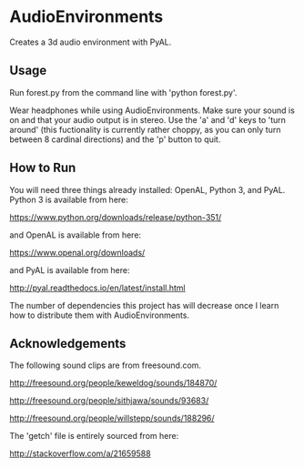 # AudioEnvironments
Creates a 3d audio environment with PyAL. 

## Usage
Run forest.py from the command line with 'python forest.py'.

Wear headphones while using AudioEnvironments. Make sure your sound is on and that your audio output is in stereo. Use the 'a' and 'd' keys to 'turn around' (this fuctionality is currently rather choppy, as you can only turn between 8 cardinal directions) and the 'p' button to quit.


## How to Run
You will need three things already installed: OpenAL, Python 3, and PyAL. Python 3 is available from here:

https://www.python.org/downloads/release/python-351/

and OpenAL is available from here:

https://www.openal.org/downloads/

and PyAL is available from here:

http://pyal.readthedocs.io/en/latest/install.html

The number of dependencies this project has will decrease once I learn how to distribute them with AudioEnvironments.

## Acknowledgements
The following sound clips are from freesound.com.

http://freesound.org/people/keweldog/sounds/184870/

http://freesound.org/people/sithjawa/sounds/93683/

http://freesound.org/people/willstepp/sounds/188296/


The 'getch' file is entirely sourced from here:

http://stackoverflow.com/a/21659588

